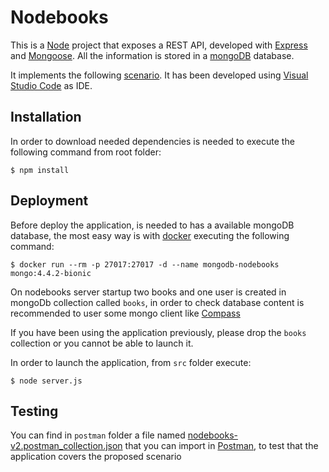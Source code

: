 # Nodebooks

This is a [Node](https://nodejs.org/en/) project that exposes a REST API, developed with [Express](https://expressjs.com/) and [Mongoose](https://mongoosejs.com/). All the information is stored in a [mongoDB](https://www.mongodb.com/) database.

It implements the following [scenario](doc/scenario.md). It has been developed using [Visual Studio Code](https://code.visualstudio.com/) as IDE.

## Installation

In order to download needed dependencies is needed to execute the following command from root folder:

```
$ npm install
```


## Deployment

Before deploy the application, is needed to has a available mongoDB database, the most easy way is with [docker](https://www.docker.com/) executing the following command:

```
$ docker run --rm -p 27017:27017 -d --name mongodb-nodebooks mongo:4.4.2-bionic
```
On nodebooks server startup two books and one user is created in mongoDb collection called ```books```, in order to check database content is recommended to user some mongo client like [Compass](https://www.mongodb.com/products/compass)

If you have been using the application previously, please drop the ```books``` collection or you cannot be able to launch it.

In order to launch the application, from ```src``` folder execute:

```
$ node server.js
```

## Testing

You can find in ```postman``` folder a file named [nodebooks-v2.postman_collection.json](/postman/nodebooks-v2.postman_collection.json) that you can import in [Postman](https://www.postman.com/), to test that the application covers the proposed scenario
